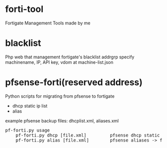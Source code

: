 # forti-tool
Fortigate Management Tools made by me

# blacklist
Php web that management fortigate's blacklist addrgrp
specify machinename, IP, API key, vdom at machine-list.json

# pfsense-forti(reserved address)
Python scripts for migrating from pfsense to fortigate
- dhcp static ip list
- alias

example pfsense backup files: dhcplist.xml, aliases.xml

<pre>
pf-forti.py usage
    pf-forti.py dhcp [file.xml]         pfsense dhcp static ip -> fortigate reserved ip
    pf-forti.py alias [file.xml]        pfsense aliases -> fortigate addrgrp
</pre>
